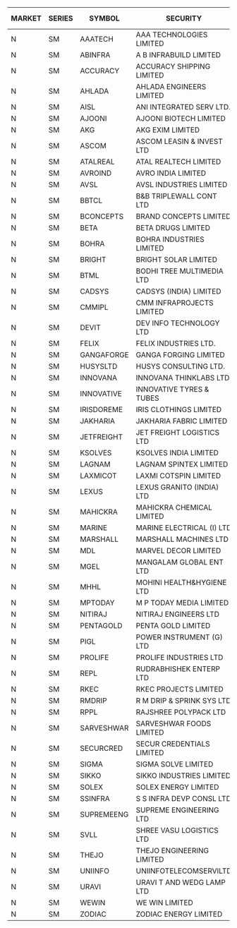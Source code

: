 


| MARKET | SERIES | SYMBOL | SECURITY | PREV CL PR | OPEN PRICE | HIGH PRICE | LOW PRICE | CLOSE PRICE | NET TRDVAL | NET TRDQTY | CORP IND | HI 52 WK | LO 52 WK |
| ----- | ----- | ----- | ----- | ----- | ----- | ----- | ----- | ----- | ----- | ----- | ----- | ----- | ----- |
| N | SM | AAATECH | AAA TECHNOLOGIES LIMITED | 42.75 | 42.75 | 42.75 | 42.75 | 42.75 | 384750.00 | 9000 |  | 45.00 | 42.25 |
| N | SM | ABINFRA | A B INFRABUILD LIMITED | 6.50 | 6.80 | 6.80 | 6.80 | 6.80 | 27200.00 | 4000 |  | 14.20 | 6.05 |
| N | SM | ACCURACY | ACCURACY SHIPPING LIMITED | 33.00 | 31.35 | 31.35 | 31.35 | 31.35 | 50160.00 | 1600 |  | 42.60 | 12.35 |
| N | SM | AHLADA | AHLADA ENGINEERS LIMITED | 45.00 | 47.80 | 47.80 | 45.50 | 46.50 | 187600.00 | 4000 |  | 69.95 | 36.30 |
| N | SM | AISL | ANI INTEGRATED SERV LTD. | 18.15 | 18.10 | 19.05 | 18.10 | 19.05 | 133740.00 | 7200 |  | 28.55 | 14.30 |
| N | SM | AJOONI | AJOONI BIOTECH LIMITED | 32.00 | 31.35 | 31.35 | 31.25 | 31.30 | 250400.00 | 8000 |  | 36.50 | 6.35 |
| N | SM | AKG | AKG EXIM LIMITED | 51.15 | 49.50 | 49.50 | 49.50 | 49.50 | 198000.00 | 4000 |  | 76.50 | 30.00 |
| N | SM | ASCOM | ASCOM LEASIN & INVEST LTD | 46.50 | 46.05 | 46.05 | 46.05 | 46.05 | 184200.00 | 4000 |  | 46.50 | 30.00 |
| N | SM | ATALREAL | ATAL REALTECH LIMITED | 47.35 | 45.00 | 45.00 | 45.00 | 45.00 | 72000.00 | 1600 |  | 51.00 | 45.00 |
| N | SM | AVROIND | AVRO INDIA LIMITED | 47.05 | 48.90 | 48.90 | 47.00 | 47.00 | 387400.00 | 8000 |  | 63.20 | 35.00 |
| N | SM | AVSL | AVSL INDUSTRIES LIMITED | 31.40 | 30.00 | 30.00 | 30.00 | 30.00 | 180000.00 | 6000 |  | 49.50 | 30.00 |
| N | SM | BBTCL | B&B TRIPLEWALL CONT LTD | 34.00 | 36.20 | 36.50 | 36.20 | 36.50 | 326850.00 | 9000 |  | 41.50 | 27.20 |
| N | SM | BCONCEPTS | BRAND CONCEPTS LIMITED | 16.25 | 15.50 | 15.50 | 15.50 | 15.50 | 46500.00 | 3000 |  | 28.95 | 13.70 |
| N | SM | BETA | BETA DRUGS LIMITED | 121.00 | 118.00 | 121.00 | 115.00 | 115.00 | 755240.00 | 6400 |  | 140.80 | 37.00 |
| N | SM | BOHRA | BOHRA INDUSTRIES LIMITED | 1.00 | 1.05 | 1.05 | 1.05 | 1.05 | 8400.00 | 8000 |  | 2.50 | .35 |
| N | SM | BRIGHT | BRIGHT SOLAR LIMITED | 6.35 | 6.35 | 6.35 | 6.00 | 6.00 | 56100.00 | 9000 |  | 15.50 | 4.70 |
| N | SM | BTML | BODHI TREE MULTIMEDIA LTD | 90.00 | 89.50 | 89.50 | 89.50 | 89.50 | 107400.00 | 1200 |  | 91.50 | 74.50 |
| N | SM | CADSYS | CADSYS (INDIA) LIMITED | 20.35 | 19.40 | 19.40 | 19.35 | 19.35 | 77500.00 | 4000 |  | 40.00 | 15.50 |
| N | SM | CMMIPL | CMM INFRAPROJECTS LIMITED | 2.45 | 2.35 | 2.55 | 2.35 | 2.55 | 45000.00 | 18000 |  | 9.25 | 2.25 |
| N | SM | DEVIT | DEV INFO TECHNOLOGY LTD | 131.00 | 129.00 | 134.50 | 129.00 | 134.50 | 395250.00 | 3000 |  | 134.50 | 57.00 |
| N | SM | FELIX | FELIX INDUSTRIES LTD. | 36.10 | 34.30 | 36.30 | 34.30 | 34.30 | 419600.00 | 12000 |  | 40.30 | 10.80 |
| N | SM | GANGAFORGE | GANGA FORGING LIMITED | 20.40 | 19.50 | 19.80 | 19.50 | 19.80 | 591300.00 | 30000 |  | 21.00 | 8.70 |
| N | SM | HUSYSLTD | HUSYS CONSULTING LTD. | 115.60 | 124.00 | 127.15 | 118.35 | 118.35 | 1242800.00 | 10000 |  | 127.15 | 20.50 |
| N | SM | INNOVANA | INNOVANA THINKLABS LTD. | 76.00 | 74.00 | 74.00 | 74.00 | 74.00 | 148000.00 | 2000 |  | 315.00 | 70.25 |
| N | SM | INNOVATIVE | INNOVATIVE TYRES & TUBES | 5.65 | 5.80 | 5.80 | 5.80 | 5.80 | 17400.00 | 3000 |  | 14.60 | 5.40 |
| N | SM | IRISDOREME | IRIS CLOTHINGS LIMITED | 38.00 | 44.00 | 44.00 | 34.00 | 36.00 | 834400.00 | 22400 |  | 192.00 | 28.50 |
| N | SM | JAKHARIA | JAKHARIA FABRIC LIMITED | 157.75 | 152.05 | 152.05 | 152.05 | 152.05 | 121640.00 | 800 |  | 188.00 | 148.25 |
| N | SM | JETFREIGHT | JET FREIGHT LOGISTICS LTD | 14.00 | 13.30 | 13.30 | 13.30 | 13.30 | 53200.00 | 4000 |  | 18.65 | 11.90 |
| N | SM | KSOLVES | KSOLVES INDIA LIMITED | 421.00 | 405.00 | 405.00 | 400.00 | 400.00 | 483000.00 | 1200 |  | 421.00 | 102.05 |
| N | SM | LAGNAM | LAGNAM SPINTEX LIMITED | 7.70 | 7.90 | 7.90 | 7.90 | 7.90 | 23700.00 | 3000 |  | 12.50 | 6.60 |
| N | SM | LAXMICOT | LAXMI COTSPIN LIMITED | 8.95 | 8.75 | 8.75 | 8.60 | 8.60 | 104100.00 | 12000 |  | 11.75 | 5.80 |
| N | SM | LEXUS | LEXUS GRANITO (INDIA) LTD | 12.50 | 13.10 | 13.10 | 13.10 | 13.10 | 26200.00 | 2000 |  | 17.35 | 4.55 |
| N | SM | MAHICKRA | MAHICKRA CHEMICAL LIMITED | 80.00 | 80.50 | 80.75 | 80.00 | 80.40 | 361875.00 | 4500 |  | 93.50 | 70.00 |
| N | SM | MARINE | MARINE ELECTRICAL (I) LTD | 177.95 | 180.00 | 184.00 | 180.00 | 183.25 | 8343600.00 | 46000 |  | 198.00 | 78.00 |
| N | SM | MARSHALL | MARSHALL MACHINES LTD | 7.65 | 7.30 | 7.30 | 7.30 | 7.30 | 65700.00 | 9000 |  | 20.80 | 4.85 |
| N | SM | MDL | MARVEL DECOR LIMITED | 24.00 | 22.80 | 22.80 | 22.80 | 22.80 | 45600.00 | 2000 |  | 28.20 | 16.50 |
| N | SM | MGEL | MANGALAM GLOBAL ENT LTD | 41.50 | 41.50 | 41.50 | 41.50 | 41.50 | 124500.00 | 3000 |  | 65.10 | 38.00 |
| N | SM | MHHL | MOHINI HEALTH&HYGIENE LTD | 21.30 | 20.30 | 20.30 | 20.25 | 20.25 | 121650.00 | 6000 |  | 23.20 | 11.35 |
| N | SM | MPTODAY | M P TODAY MEDIA LIMITED | 10.80 | 10.80 | 11.30 | 10.80 | 11.30 | 65800.00 | 6000 |  | 22.35 | 9.70 |
| N | SM | NITIRAJ | NITIRAJ ENGINEERS LTD | 52.35 | 49.75 | 54.25 | 49.75 | 50.00 | 707475.00 | 13500 |  | 67.95 | 49.75 |
| N | SM | PENTAGOLD | PENTA GOLD LIMITED | 24.10 | 25.30 | 25.30 | 25.00 | 25.30 | 454500.00 | 18000 |  | 39.10 | 15.40 |
| N | SM | PIGL | POWER INSTRUMENT (G) LTD | 11.20 | 11.20 | 11.20 | 10.70 | 10.70 | 344400.00 | 32000 |  | 11.20 | 8.05 |
| N | SM | PROLIFE | PROLIFE INDUSTRIES LTD | 37.35 | 37.35 | 37.35 | 37.35 | 37.35 | 112050.00 | 3000 |  | 39.95 | 25.60 |
| N | SM | REPL | RUDRABHISHEK ENTERP LTD | 102.80 | 102.15 | 102.55 | 97.70 | 98.05 | 6591000.00 | 66000 |  | 106.40 | 24.50 |
| N | SM | RKEC | RKEC PROJECTS LIMITED | 35.25 | 36.50 | 36.50 | 36.50 | 36.50 | 36500.00 | 1000 |  | 65.00 | 26.20 |
| N | SM | RMDRIP | R M DRIP & SPRINK SYS LTD | 52.00 | 53.00 | 53.00 | 51.45 | 51.50 | 2709700.00 | 52000 |  | 63.00 | 14.65 |
| N | SM | RPPL | RAJSHREE POLYPACK LTD | 90.90 | 91.00 | 91.00 | 88.50 | 88.50 | 179500.00 | 2000 |  | 101.80 | 47.75 |
| N | SM | SARVESHWAR | SARVESHWAR FOODS LIMITED | 12.10 | 12.05 | 12.05 | 12.05 | 12.05 | 38560.00 | 3200 |  | 22.00 | 8.45 |
| N | SM | SECURCRED | SECUR CREDENTIALS LIMITED | 15.00 | 14.50 | 14.55 | 14.50 | 14.55 | 26160.00 | 1800 |  | 33.75 | 12.15 |
| N | SM | SIGMA | SIGMA SOLVE LIMITED | 45.00 | 45.00 | 45.00 | 45.00 | 45.00 | 405000.00 | 9000 |  | 45.45 | 45.00 |
| N | SM | SIKKO | SIKKO INDUSTRIES LIMITED | 26.00 | 26.20 | 26.20 | 26.20 | 26.20 | 104800.00 | 4000 |  | 33.80 | 18.00 |
| N | SM | SOLEX | SOLEX ENERGY LIMITED | 31.70 | 37.40 | 38.00 | 36.80 | 37.95 | 452100.00 | 12000 |  | 38.00 | 19.20 |
| N | SM | SSINFRA | S S INFRA DEVP CONSL LTD | 6.75 | 6.95 | 7.00 | 6.60 | 6.60 | 61650.00 | 9000 |  | 14.45 | 5.65 |
| N | SM | SUPREMEENG | SUPREME ENGINEERING LTD | 21.25 | 21.00 | 21.25 | 20.70 | 20.70 | 251800.00 | 12000 |  | 30.00 | 13.20 |
| N | SM | SVLL | SHREE VASU LOGISTICS LTD | 81.50 | 81.65 | 81.65 | 81.65 | 81.65 | 81650.00 | 1000 |  | 109.50 | 70.00 |
| N | SM | THEJO | THEJO ENGINEERING LIMITED | 1217.00 | 1190.00 | 1277.85 | 1171.00 | 1275.75 | 3486250.00 | 2800 |  | 1468.50 | 350.55 |
| N | SM | UNIINFO | UNIINFOTELECOMSERVILTD | 14.75 | 14.75 | 14.75 | 14.75 | 14.75 | 29500.00 | 2000 |  | 32.15 | 7.85 |
| N | SM | URAVI | URAVI T AND WEDG LAMP LTD | 125.00 | 120.00 | 121.00 | 120.00 | 120.90 | 1596000.00 | 13200 |  | 125.00 | 95.00 |
| N | SM | WEWIN | WE WIN LIMITED | 48.95 | 48.95 | 48.95 | 48.95 | 48.95 | 48950.00 | 1000 |  | 88.00 | 48.95 |
| N | SM | ZODIAC | ZODIAC ENERGY LIMITED | 12.50 | 12.50 | 12.50 | 12.50 | 12.50 | 100000.00 | 8000 |  | 23.75 | 11.25 |




